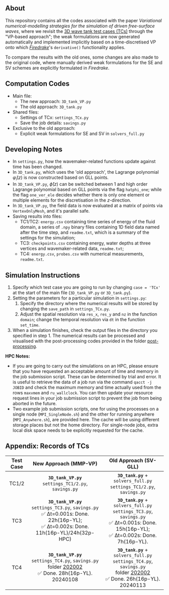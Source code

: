 ## About
This repository contains all the codes associated with the paper *Variational numerical-modelling strategies for the simulation of driven free-surface waves*, where we revisit the [3D wave tank test cases (TCs)](https://github.com/EAGRE-water-wave-impact-modelling/3D-wave-tank-JCP2022) through the "VP-based approach"; the weak formulations are now generated automatically and implemented implicitly based on a time-discretised VP onto which [*Firedrake*](https://www.firedrakeproject.org/)'s `derivative()` functionality applies. 

To compare the results with the old ones, some changes are also made to the original code, where manually derived weak formulations for the SE and SV schemes are explicitly formulated in *Firedrake*.

## Computation Codes
- Main file:
    - The new approach: `3D_tank_VP.py`
    - The old approach: `3D_tank.py`
- Shared files:
    - Settings of TCx: `settings_TCx.py`
    - Save the job details: `savings.py`
- Exclusive to the old approach:
    - Explicit weak formulations for SE and SV in `solvers_full.py`

## Developing Notes
- In `settings.py`, how the wavemaker-related functions update against time has been changed.
- In `3D_tank.py`, which uses the 'old approach', the Lagrange polynomial $\tilde{\varphi}_i(z)$ is now constructed based on GLL points.
- In `3D_tank_VP.py`, $\hat{\phi}(z)$ can be switched between 1 and high order Lagrange polynomial based on GLL points via the flag `hatphi_one`; while the flag `one_ver_ele` decides whether there is only one element or multiple elements for the discretisation in the $z$-direction.
- In `3D_tank_VP.py`, the field data is now evaluated at a matrix of points via `VertexOnlyMesh`, and it's parallel safe.
- Saving results into files:
    - TC1/TC2: `energy.csv` containing time series of energy of the fluid domain, a series of `.npy` binary files containing 1D field data named after the time step, and `readme.txt`, which is a summary of the settings for the simulation;
    - TC3: `checkpoints.csv` containing energy, water depths at three vertices and wavemaker-related data, `readme.txt`;
    - TC4: `energy.csv`, `probes.csv` with numerical measurements, `readme.txt`.

## Simulation Instructions
1. Specify which test case you are going to run by changing `case = 'TCx'`  at the start of the main file (`3D_tank_VP.py` or `3D_tank.py`).
1. Setting the parameters for a particular simulation in `settings.py`:
    1. Specify the directory where the numerical results will be stored by changing the `save_path` in `settings_TCx.py`.
    2. Adjust the spatial resolution via `res_x`, `res_y` and `nz` in the function `domain`; change the temporal resolution via `dt` in the function `set_time`.
1. When a simulation finishes, check the output files in the directory you specified in step 1. The numerical results can be processed and visualised with the post-processing codes provided in the folder [post-processing](post-processing).

**HPC Notes:**
- If you are going to carry out the simulations on an HPC, please ensure that you have requested an acceptable amount of time and memory in the job submission script. These can be determined by trial and error. It is useful to retrieve the data of a job run via the command `qacct -j JOBID` and check the maximum memory and time actually used from the rows `maxvmem` and `ru_wallclock`. You can then update your resource request lines in your job submission script to prevent the job from being aborted in the future.
- Two example job submission scripts, one for using the processes on a single node (`MPI_SingleNode.sh`) and the other for running anywhere (`MPI_Anywhere.sh`), are provided here. The cache will be using different storage places but not the home directory. For single-node jobs, extra local disk space needs to be explicitly requested for the cache.

## Appendix: Records of TCs
| Test Case | New Approach (MMP-VP) | Old Approach (SV-GLL) |
| :---:     |    :----:    |   :----:     |
| TC1/2 |**`3D_tank_VP.py`** <br/>`settings_TC1/2.py`, `savings.py` | **`3D_tank.py`** + `solvers_full.py` <br/>`settings_TC1/2.py`, `savings.py`  |
| TC3       |**`3D_tank_VP.py`** <br/>`settings_TC3.py`, `savings.py`<br/> :white_check_mark: Δt=0.001s: Done. 22h(16p-YL); <br/> :white_check_mark: Δt=0.002s: Done. 11h(16p-YL)/24h(32p-HPC) | **`3D_tank.py`** + `solvers_full.py` <br/>`settings_TC3.py`, `savings.py` <br/> :white_check_mark: Δt=0.001s: Done. 15h(16p-YL); <br/> :white_check_mark: Δt=0.002s: Done. 7h(16p-YL). |
| TC4       |**`3D_tank_VP.py`** <br/>`settings_TC4.py`, `savings.py`<br/> folder [202002](202002) <br/> :white_check_mark: Done. 28h(16p-YL). 20240108 |  **`3D_tank.py`** + `solvers_full.py`<br/>`settings_TC4.py`, `savings.py` <br/> folder [202002](202002) <br/> :white_check_mark: Done. 26h(16p-YL). 20240113  |
